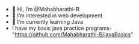 - 👋 Hi, I’m @Mahabharathi-B
- 👀 I’m interested in web development 
- 🌱 I’m currently learning Java 
- I have my basic java practice programs-"https://github.com/Mahabharathi-B/javaBasics"
<!---
Mahabharathi-B/Mahabharathi-B is a ✨ special ✨ repository because its `README.md` (this file) appears on your GitHub profile.
You can click the Preview link to take a look at your changes.
--->

